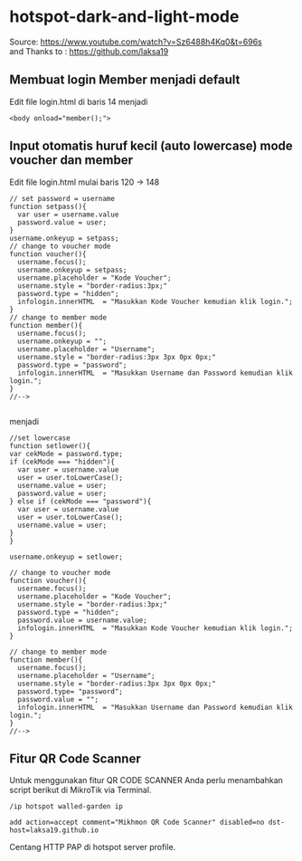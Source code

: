 # hotspot-dark-and-light-mode
Source: https://www.youtube.com/watch?v=Sz6488h4Kq0&t=696s
<br> and Thanks to : https://github.com/laksa19

## Membuat login Member menjadi default
Edit file login.html di baris 14 menjadi 
```
<body onload="member();">
```

## Input otomatis huruf kecil (auto lowercase) mode voucher dan member
Edit file login.html mulai baris 120 -> 148
```
// set password = username
function setpass(){
  var user = username.value		
  password.value = user;
}
username.onkeyup = setpass; 
// change to voucher mode
function voucher(){
  username.focus();
  username.onkeyup = setpass;
  username.placeholder = "Kode Voucher";
  username.style = "border-radius:3px;"
  password.type = "hidden";
  infologin.innerHTML  = "Masukkan Kode Voucher kemudian klik login.";
}
// change to member mode
function member(){
  username.focus();
  username.onkeyup = "";
  username.placeholder = "Username";
  username.style = "border-radius:3px 3px 0px 0px;"
  password.type = "password";	
  infologin.innerHTML  = "Masukkan Username dan Password kemudian klik login.";
}
//-->


```
menjadi
```
//set lowercase
function setlower(){
var cekMode = password.type;
if (cekMode === "hidden"){
  var user = username.value 
  user = user.toLowerCase();
  username.value = user;  
  password.value = user;
} else if (cekMode === "password"){
  var user = username.value 
  user = user.toLowerCase();
  username.value = user;
} 
}

username.onkeyup = setlower;

// change to voucher mode
function voucher(){
  username.focus();
  username.placeholder = "Kode Voucher";
  username.style = "border-radius:3px;"
  password.type = "hidden";
  password.value = username.value;
  infologin.innerHTML  = "Masukkan Kode Voucher kemudian klik login.";
}

// change to member mode
function member(){
  username.focus();
  username.placeholder = "Username";
  username.style = "border-radius:3px 3px 0px 0px;"
  password.type= "password";
  password.value = "";
  infologin.innerHTML  = "Masukkan Username dan Password kemudian klik login.";
}
//-->

```
## Fitur QR Code Scanner

Untuk menggunakan fitur QR CODE SCANNER Anda perlu menambahkan script berikut di MikroTik via Terminal.
```
/ip hotspot walled-garden ip

add action=accept comment="Mikhmon QR Code Scanner" disabled=no dst-host=laksa19.github.io

```
Centang HTTP PAP di hotspot server profile.
